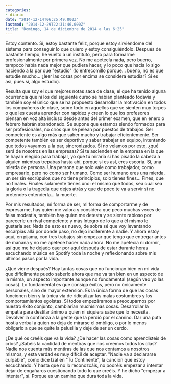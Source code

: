 ```yaml
---
categories:
- diario
date: "2014-12-14T06:25:49.000Z"
lastmod: "2014-12-29T22:31:46.000Z"
title: "Domingo, 14 de diciembre de 2014 a las 6:25"
---
```


Estoy contento. Sí, estoy bastante feliz, porque estoy sirviéndome del sistema para conseguir lo que quiero y estoy consiguiéndolo. Después de bastante tiempo, he vuelto a un instituto, pero para formarme profesionalmente por primera vez. No me apetecía nada, pero bueno, tampoco había nada mejor que pudiera hacer, y lo poco que hacía lo sigo haciendo a la par que "estudio" (lo entrecomillo porque... bueno, no es que estudie mucho... ¿leer las cosas por encima se considera estudiar? Si es así, pues sí, algo estudio).


Resulta que soy el que mejores notas saca de clase, el que ha tenido alguna ocurrencia que ni los del siguiente curso se habían planteado todavía y también soy el único que se ha propuesto desarrollar la motivación en todos los compañeros de clase, sobre todo en aquellos que se sienten muy torpes o que les cuesta aprender con rapidez y creen lo que los profesores piensan en voz alta incluso desde antes del primer examen, que en enero o febrero habrán abandonado. Se supone que estamos siendo formados para ser profesionales, no críos que se pelean por puestos de trabajos. Ser competente es algo más que saber mucho y trabajar eficientemente. Ser competente también es ser deportivo y saber trabajar en equipo, intentando que todos vayamos a la par, sincronizados. Si no velamos por esto, ¿qué será de nosotros en las empresas? Si te ascienden en la empresa en la que te hayan elegido para trabajar, yo que tú miraría si has pisado la cabeza a alguien mientras trepabas hasta ahí, porque si es así, eres escoria. Sí, una mierda de persona. Una persona que solo vale como trabajador, como empresario, pero no como ser humano. Como ser humano eres una mierda, un ser sin escrúpulos que no tiene principios, solo tienes fines... Fines, que no finales. Finales solamente tienes uno: el mismo que todos, sea cual sea la gloria o la tragedia que dejes atrás y que de poco te va a servir si no pretendes entenderla... la muerte.

Por mis resultados, mi forma de ser, mi forma de comportarme y de expresarme, hay quien me valora y considera que peco muchas veces de falsa modestia, también hay quien me detesta y se siente rabioso por parecerle un rival competente y más íntegro de lo que a él mismo le gustaría ser. Nada de esto es nuevo, de sobra sé que voy levantando escarpias allá por donde paso, no dejo indiferente a nadie. Y ahora estoy aquí, en pijama, con tres trabajos sin empezar que tengo que entregar antes de mañana y no me apetece hacer nada ahora. No me apetecía ni dormir, así que me he dejado caer por aquí después de estar durante horas escuchando música en Spotify toda la noche y reflexionando sobre mis últimos pasos por la vida.

¿Qué viene después? Hay tantas cosas que no funcionan bien en mi vida que difícilmente puedo saberlo ahora que me va tan bien en un aspecto de la misma, un aspecto importante aunque no fundamental (según veo yo las cosas). Lo fundamental es que consiga éxitos, pero no únicamente personales, sino de mayor extensión. Es la única forma de que las cosas funcionen bien y la única vía de ridiculizar las malas costumbres y los comportamientos egoístas. Si todos empezáramos a preocuparnos por nuestro éxito conjunto, cambiarían muchísimas cosas. Desarrollar la empatía para destilar ánimo a quien ni siquiera sabe que lo necesita. Devolver la confianza a la gente que la perdió por el camino. Dar una puta hostia verbal a quien no deja de mirarse el ombligo, o por lo menos obligarlo a que se quite la pelusilla y deje de ser un cerdo.

¿De qué os creéis que va la vida? ¿De hacer las cosas como aprendisteis de críos? ¿Sabéis la cantidad de mentiras que nos creemos todos los días? Nadie nos cuenta más mentiras de las que nos contamos a nosotros mismos, y esta verdad es muy difícil de aceptar. "Nadie va a declararse culpable", como dice Izal en "Tu Continente", la canción que estoy escuchando. Y hasta que no lo reconozcáis, no podréis empezar a intentar dejar de engañaros cuestionando todo lo que creéis. Y he dicho "empezar a intentar", sí. Porque es un camino que dura toda la vida.